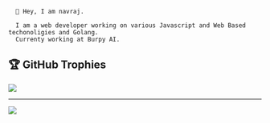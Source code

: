 ```
  👋 Hey, I am navraj.

  I am a web developer working on various Javascript and Web Based techonoligies and Golang.
  Currenty working at Burpy AI. 
```
## 🏆 GitHub Trophies
![](https://github-profile-trophy.vercel.app/?username=asyncnavi&theme=radical&no-frame=false&no-bg=false&margin-w=4)

---
[![](https://visitcount.itsvg.in/api?id=asyncnavi&icon=0&color=0)](https://visitcount.itsvg.in)

<!-- Proudly created with GPRM ( https://gprm.itsvg.in ) -->
